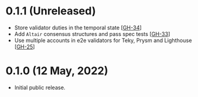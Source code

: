 
# 0.1.1 (Unreleased)

- Store validator duties in the temporal state [[GH-34](https://github.com/umbracle/eth2-validator/issues/34)]
- Add `Altair` consensus structures and pass spec tests [[GH-33](https://github.com/umbracle/eth2-validator/issues/33)]
- Use multiple accounts in e2e validators for Teky, Prysm and Lighthouse [[GH-25](https://github.com/umbracle/eth2-validator/issues/25)]

# 0.1.0 (12 May, 2022)

- Initial public release.
